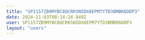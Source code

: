 ```yaml
---
title: "SP1157ZB9MYBC8QCRKSN5DX6EPM7YTD3BMBR6DDP3"
date: 2024-11-03T08:14:24.849Z
user: SP1157ZB9MYBC8QCRKSN5DX6EPM7YTD3BMBR6DDP3
layout: "users"
---
```

    